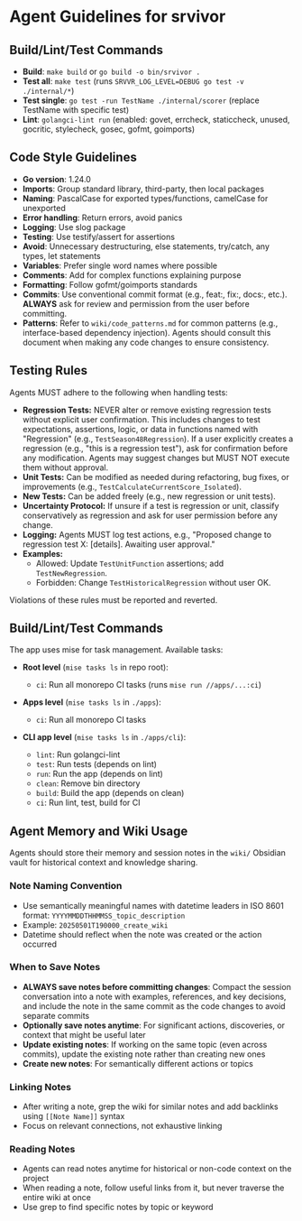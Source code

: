 # Agent Guidelines for srvivor

## Build/Lint/Test Commands
- **Build**: `make build` or `go build -o bin/srvivor .`
- **Test all**: `make test` (runs `SRVVR_LOG_LEVEL=DEBUG go test -v ./internal/*`)
- **Test single**: `go test -run TestName ./internal/scorer` (replace TestName with specific test)
- **Lint**: `golangci-lint run` (enabled: govet, errcheck, staticcheck, unused, gocritic, stylecheck, gosec, gofmt, goimports)

## Code Style Guidelines
- **Go version**: 1.24.0
- **Imports**: Group standard library, third-party, then local packages
- **Naming**: PascalCase for exported types/functions, camelCase for unexported
- **Error handling**: Return errors, avoid panics
- **Logging**: Use slog package
- **Testing**: Use testify/assert for assertions
- **Avoid**: Unnecessary destructuring, else statements, try/catch, any types, let statements
- **Variables**: Prefer single word names where possible
- **Comments**: Add for complex functions explaining purpose
- **Formatting**: Follow gofmt/goimports standards
- **Commits**: Use conventional commit format (e.g., feat:, fix:, docs:, etc.). **ALWAYS** ask for review and permission from the user before committing.
- **Patterns**: Refer to `wiki/code_patterns.md` for common patterns (e.g., interface-based dependency injection). Agents should consult this document when making any code changes to ensure consistency.

## Testing Rules
Agents MUST adhere to the following when handling tests:
- **Regression Tests:** NEVER alter or remove existing regression tests without explicit user confirmation. This includes changes to test expectations, assertions, logic, or data in functions named with "Regression" (e.g., `TestSeason48Regression`). If a user explicitly creates a regression (e.g., "this is a regression test"), ask for confirmation before any modification. Agents may suggest changes but MUST NOT execute them without approval.
- **Unit Tests:** Can be modified as needed during refactoring, bug fixes, or improvements (e.g., `TestCalculateCurrentScore_Isolated`).
- **New Tests:** Can be added freely (e.g., new regression or unit tests).
- **Uncertainty Protocol:** If unsure if a test is regression or unit, classify conservatively as regression and ask for user permission before any change.
- **Logging:** Agents MUST log test actions, e.g., "Proposed change to regression test X: [details]. Awaiting user approval."
- **Examples:**
  - Allowed: Update `TestUnitFunction` assertions; add `TestNewRegression`.
  - Forbidden: Change `TestHistoricalRegression` without user OK.

Violations of these rules must be reported and reverted.

## Build/Lint/Test Commands

The app uses mise for task management. Available tasks:

- **Root level** (`mise tasks ls` in repo root):
  - `ci`: Run all monorepo CI tasks (runs `mise run //apps/...:ci`)

- **Apps level** (`mise tasks ls` in `./apps`):
  - `ci`: Run all monorepo CI tasks

- **CLI app level** (`mise tasks ls` in `./apps/cli`):
  - `lint`: Run golangci-lint
  - `test`: Run tests (depends on lint)
  - `run`: Run the app (depends on lint)
  - `clean`: Remove bin directory
  - `build`: Build the app (depends on clean)
  - `ci`: Run lint, test, build for CI

## Agent Memory and Wiki Usage

Agents should store their memory and session notes in the `wiki/` Obsidian vault for historical context and knowledge sharing.

### Note Naming Convention
- Use semantically meaningful names with datetime leaders in ISO 8601 format: `YYYYMMDDTHHMMSS_topic_description`
- Example: `20250501T190000_create_wiki`
- Datetime should reflect when the note was created or the action occurred

### When to Save Notes
- **ALWAYS save notes before committing changes**: Compact the session conversation into a note with examples, references, and key decisions, and include the note in the same commit as the code changes to avoid separate commits
- **Optionally save notes anytime**: For significant actions, discoveries, or context that might be useful later
- **Update existing notes**: If working on the same topic (even across commits), update the existing note rather than creating new ones
- **Create new notes**: For semantically different actions or topics

### Linking Notes
- After writing a note, grep the wiki for similar notes and add backlinks using `[[Note Name]]` syntax
- Focus on relevant connections, not exhaustive linking

### Reading Notes
- Agents can read notes anytime for historical or non-code context on the project
- When reading a note, follow useful links from it, but never traverse the entire wiki at once
- Use grep to find specific notes by topic or keyword
